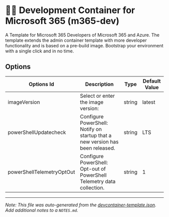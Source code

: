 
# 🧑‍💻 Development Container for Microsoft 365 (m365-dev)

A Template for Microsoft 365 Developers of Microsoft 365 and Azure. The template extends the admin container template with more developer functionality and is based on a pre-build image. Bootstrap your environment with a single click and in no time.

## Options

| Options Id | Description | Type | Default Value |
|-----|-----|-----|-----|
| imageVersion | Select or enter the image version: | string | latest |
| powerShellUpdatecheck | Configure PowerShell: Notify on startup that a new version has been released. | string | LTS |
| powerShellTelemetryOptOut | Configure PowerShell: Opt-out of PowerShell Telemetry data collection. | string | 1 |



---

_Note: This file was auto-generated from the [devcontainer-template.json](https://github.com/workoho/devcontainer-templates/blob/main/src/m365-dev/devcontainer-template.json).  Add additional notes to a `NOTES.md`._
